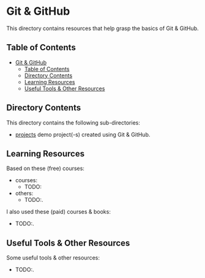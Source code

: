 # Git & GitHub

This directory contains resources that help grasp the basics of Git & GitHub.

## Table of Contents

- [Git \& GitHub](#git--github)
  - [Table of Contents](#table-of-contents)
  - [Directory Contents](#directory-contents)
  - [Learning Resources](#learning-resources)
  - [Useful Tools \& Other Resources](#useful-tools--other-resources)

## Directory Contents

This directory contains the following sub-directories:

- [projects](projects/) demo project(-s) created using Git & GitHub.

## Learning Resources

Based on these (free) courses:

- courses:
  - TODO:
- others:
  - TODO:.

I also used these (paid) courses & books:

- TODO:.

## Useful Tools & Other Resources

Some useful tools & other resources:

- TODO:.
